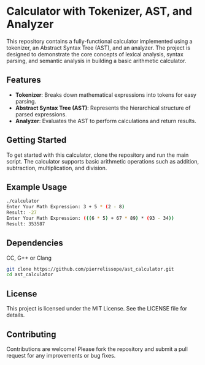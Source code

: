 # Calculator with Tokenizer, AST, and Analyzer

This repository contains a fully-functional calculator implemented using a tokenizer, an Abstract Syntax Tree (AST), and an analyzer. The project is designed to demonstrate the core concepts of lexical analysis, syntax parsing, and semantic analysis in building a basic arithmetic calculator.

## Features

- **Tokenizer**: Breaks down mathematical expressions into tokens for easy parsing.
- **Abstract Syntax Tree (AST)**: Represents the hierarchical structure of parsed expressions.
- **Analyzer**: Evaluates the AST to perform calculations and return results.

## Getting Started

To get started with this calculator, clone the repository and run the main script. The calculator supports basic arithmetic operations such as addition, subtraction, multiplication, and division.

## Example Usage

```bash
./calculator 
Enter Your Math Expression: 3 + 5 * (2 - 8)
Result: -27
Enter Your Math Expression: (((6 * 5) + 67 * 89) * (93 - 34))
Result: 353587
```

## Dependencies

CC, G++ or Clang

```bash
git clone https://github.com/pierrelissope/ast_calculator.git
cd ast_calculator
```
## License

This project is licensed under the MIT License. See the LICENSE file for details.

## Contributing

Contributions are welcome! Please fork the repository and submit a pull request for any improvements or bug fixes.